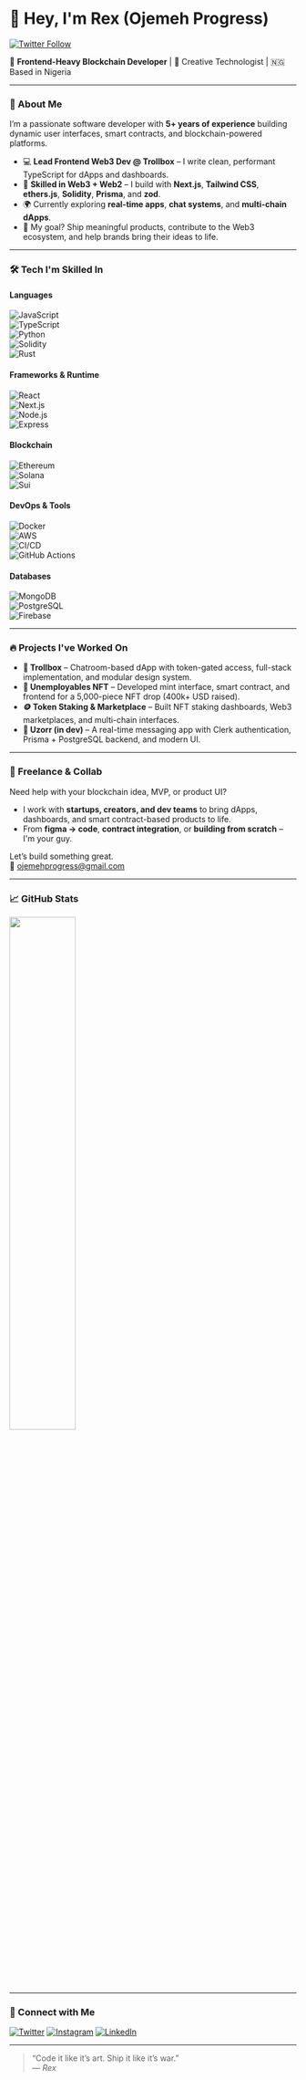 # 👋 Hey, I'm Rex (Ojemeh Progress)

[![Twitter Follow](https://img.shields.io/twitter/follow/ojemehprogrex?color=1DA1F2&logo=twitter&style=for-the-badge)](https://twitter.com/intent/follow?screen_name=ojemehprogrex)

🚀 **Frontend-Heavy Blockchain Developer** | 🎨 Creative Technologist | 🇳🇬 Based in Nigeria

---

### 🧠 About Me

I’m a passionate software developer with **5+ years of experience** building dynamic user interfaces, smart contracts, and blockchain-powered platforms.

- 💻 **Lead Frontend Web3 Dev @ Trollbox** – I write clean, performant TypeScript for dApps and dashboards.
- 🔧 **Skilled in Web3 + Web2** – I build with **Next.js**, **Tailwind CSS**, **ethers.js**, **Solidity**, **Prisma**, and **zod**.
- 🌍 Currently exploring **real-time apps**, **chat systems**, and **multi-chain dApps**.
- 🎯 My goal? Ship meaningful products, contribute to the Web3 ecosystem, and help brands bring their ideas to life.

---

### 🛠️ Tech I'm Skilled In

#### **Languages**  
![JavaScript](https://img.shields.io/badge/-JavaScript-F7DF1E?style=flat&logo=javascript&logoColor=black)  
![TypeScript](https://img.shields.io/badge/-TypeScript-3178C6?style=flat&logo=typescript&logoColor=white)  
![Python](https://img.shields.io/badge/-Python-3776AB?style=flat&logo=python&logoColor=white)  
![Solidity](https://img.shields.io/badge/-Solidity-363636?style=flat&logo=solidity)  
![Rust](https://img.shields.io/badge/-Rust-000000?style=flat&logo=rust)

#### **Frameworks & Runtime**  
![React](https://img.shields.io/badge/-React-20232a?style=flat&logo=react)  
![Next.js](https://img.shields.io/badge/-Next.js-000000?style=flat&logo=nextdotjs)  
![Node.js](https://img.shields.io/badge/-Node.js-339933?style=flat&logo=nodedotjs&logoColor=white)  
![Express](https://img.shields.io/badge/-Express-000000?style=flat&logo=express&logoColor=white)

#### **Blockchain**  
![Ethereum](https://img.shields.io/badge/-Ethereum-3C3C3D?style=flat&logo=ethereum&logoColor=white)  
![Solana](https://img.shields.io/badge/-Solana-9945FF?style=flat&logo=solana&logoColor=white)  
![Sui](https://img.shields.io/badge/-Sui-0E76FD?style=flat)

#### **DevOps & Tools**  
![Docker](https://img.shields.io/badge/-Docker-2496ED?style=flat&logo=docker&logoColor=white)  
![AWS](https://img.shields.io/badge/-AWS-232F3E?style=flat&logo=amazonaws&logoColor=white)  
![CI/CD](https://img.shields.io/badge/-CI%2FCD-blue?style=flat&logo=githubactions&logoColor=white)  
![GitHub Actions](https://img.shields.io/badge/-GitHub%20Actions-2088FF?style=flat&logo=githubactions&logoColor=white)

#### **Databases**  
![MongoDB](https://img.shields.io/badge/-MongoDB-47A248?style=flat&logo=mongodb&logoColor=white)  
![PostgreSQL](https://img.shields.io/badge/-PostgreSQL-4169E1?style=flat&logo=postgresql&logoColor=white)  
![Firebase](https://img.shields.io/badge/-Firebase-FFCA28?style=flat&logo=firebase&logoColor=black)

---

### 🔥 Projects I've Worked On

- **🔐 Trollbox** – Chatroom-based dApp with token-gated access, full-stack implementation, and modular design system.
- **🧬 Unemployables NFT** – Developed mint interface, smart contract, and frontend for a 5,000-piece NFT drop (400k+ USD raised).
- **🪙 Token Staking & Marketplace** – Built NFT staking dashboards, Web3 marketplaces, and multi-chain interfaces.
- **📱 Uzorr (in dev)** – A real-time messaging app with Clerk authentication, Prisma + PostgreSQL backend, and modern UI.

---

### 🎯 Freelance & Collab

Need help with your blockchain idea, MVP, or product UI?

- I work with **startups, creators, and dev teams** to bring dApps, dashboards, and smart contract-based products to life.
- From **figma → code**, **contract integration**, or **building from scratch** – I'm your guy.

Let’s build something great.  
📧 ojemehprogress@gmail.com

---

### 📈 GitHub Stats

<p>
  <img width="48%" src="https://streak-stats.demolab.com?user=rex739&theme=default" />
</p>

---

### 📲 Connect with Me

[![Twitter](https://img.shields.io/badge/-@ojemehprogrex-1DA1F2?style=flat&logo=twitter&logoColor=white)](https://twitter.com/ojemehprogrex)
[![Instagram](https://img.shields.io/badge/-rex.dev_-E1306C?style=flat&logo=instagram&logoColor=white)](https://instagram.com/rex.dev_)
[![LinkedIn](https://img.shields.io/badge/-LinkedIn-0077B5?style=flat&logo=linkedin&logoColor=white)](https://linkedin.com/in/ojemeh-progress-459730190)

---

> “Code it like it’s art. Ship it like it’s war.”  
— *Rex*
